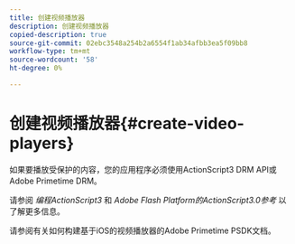 ```yaml
---
title: 创建视频播放器
description: 创建视频播放器
copied-description: true
source-git-commit: 02ebc3548a254b2a6554f1ab34afbb3ea5f09bb8
workflow-type: tm+mt
source-wordcount: '58'
ht-degree: 0%

---
```


# 创建视频播放器{#create-video-players}

如果要播放受保护的内容，您的应用程序必须使用ActionScript3 DRM API或Adobe Primetime DRM。

请参阅 *编程ActionScript3* 和 *Adobe Flash Platform的ActionScript3.0参考* 以了解更多信息。

请参阅有关如何构建基于iOS的视频播放器的Adobe Primetime PSDK文档。
